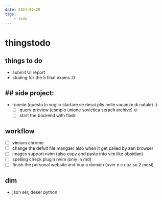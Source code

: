 ```yaml
---
date: 2024-09-29 
tags: 
    - todo
---
```




# thingstodo

## things to do

- submit UI report
- studing for the 5 final exams :0




## ## side project:
- roomie  (questo lo voglio startare se riesci plis nelle vacanze di natale) :)
    - [ ] query preview (esmpio unione sovietica serach archive) ui
    - [ ] start the backend with flask

## workflow

- [ ] vimium chrome
- [ ] change the defult file mangaer also when it get called by zen browser
- [ ] images support nvim (also copy and paste into vim like obsidian)
- [ ] spelling check plugin nvim (only in md)
- [ ] finish the personal website and buy a domain (over e c caz so 2 mesi)

## dim

- json ser, deser python
